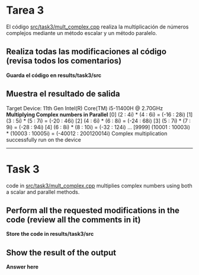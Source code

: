 # Tarea 3
El código [src/task3/mult_complex.cpp](../../src/task3/mult_complex.cpp) realiza la multiplicación de números complejos mediante un método escalar y un método paralelo.

## Realiza todas las modificaciones al código (revisa todos los comentarios)
**Guarda el código en results/task3/src**

## Muestra el resultado de salida
Target Device: 11th Gen Intel(R) Core(TM) i5-11400H @ 2.70GHz
****************************************Multiplying Complex numbers in Parallel****************************************
[0] (2 : 4i) * (4 : 6i) = (-16 : 28i)
[1] (3 : 5i) * (5 : 7i) = (-20 : 46i)
[2] (4 : 6i) * (6 : 8i) = (-24 : 68i)
[3] (5 : 7i) * (7 : 9i) = (-28 : 94i)
[4] (6 : 8i) * (8 : 10i) = (-32 : 124i)
...
[9999] (10001 : 10003i) * (10003 : 10005i) = (-40012 : 200120014i)
Complex multiplication successfully run on the device


----

# Task 3
code in [src/task3/mult_complex.cpp](../../src/task3/mult_complex.cpp) multiplies complex numbers using both a scalar and parallel methods.

## Perform all the requested modifications in the code (review all the comments in it)
**Store the code in results/task3/src**

## Show the result of the output
**Answer here**
